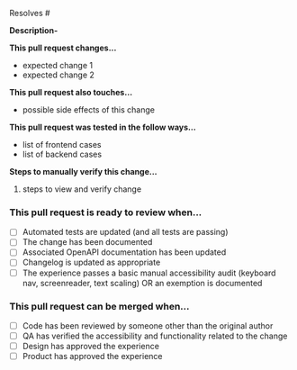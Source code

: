 Resolves #

**Description-**

**This pull request changes...**

- expected change 1
- expected change 2

**This pull request also touches…**

- possible side effects of this change

**This pull request was tested in the follow ways…**

- list of frontend cases
- list of backend cases

**Steps to manually verify this change...**

1. steps to view and verify change

### This pull request is ready to review when...

- [ ] Automated tests are updated (and all tests are passing)
- [ ] The change has been documented
- [ ] Associated OpenAPI documentation has been updated
- [ ] Changelog is updated as appropriate
- [ ] The experience passes a basic manual accessibility audit (keyboard nav, screenreader, text scaling) OR an exemption is documented

### This pull request can be merged when…

- [ ] Code has been reviewed by someone other than the original author
- [ ] QA has verified the accessibility and functionality related to the change
- [ ] Design has approved the experience
- [ ] Product has approved the experience